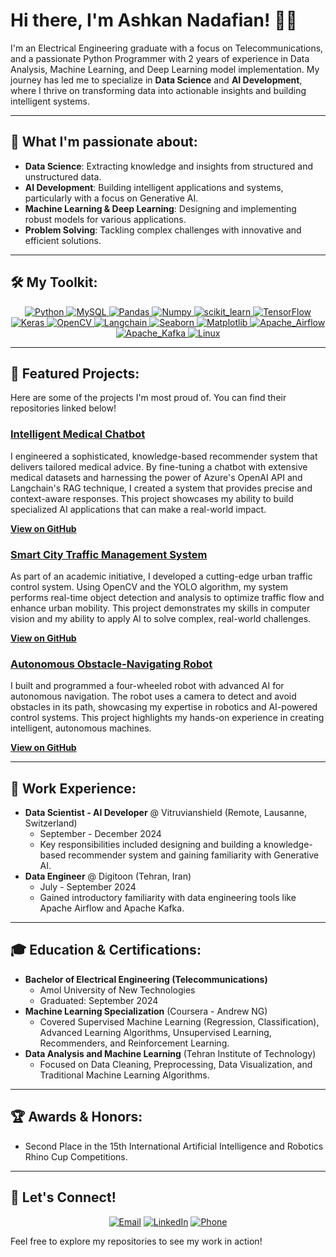 # Hi there, I'm Ashkan Nadafian! 👋🤖

I'm an Electrical Engineering graduate with a focus on Telecommunications, and a passionate Python Programmer with 2 years of experience in Data Analysis, Machine Learning, and Deep Learning model implementation. My journey has led me to specialize in **Data Science** and **AI Development**, where I thrive on transforming data into actionable insights and building intelligent systems.

---

## 🚀 What I'm passionate about:

* **Data Science**: Extracting knowledge and insights from structured and unstructured data.
* **AI Development**: Building intelligent applications and systems, particularly with a focus on Generative AI.
* **Machine Learning & Deep Learning**: Designing and implementing robust models for various applications.
* **Problem Solving**: Tackling complex challenges with innovative and efficient solutions.

---

## 🛠️ My Toolkit:

<p align="center">
  <a href="https://www.python.org" target="_blank"> <img src="https://img.shields.io/badge/Python-3776AB?style=for-the-badge&logo=python&logoColor=white" alt="Python"/> </a>
  <a href="https://www.mysql.com/" target="_blank"> <img src="https://img.shields.io/badge/MySQL-00000F?style=for-the-badge&logo=mysql&logoColor=white" alt="MySQL"/> </a>
  <a href="https://pandas.pydata.org/" target="_blank"> <img src="https://img.shields.io/badge/Pandas-2C2D72?style=for-the-badge&logo=pandas&logoColor=white" alt="Pandas"/> </a>
  <a href="https://numpy.org/" target="_blank"> <img src="https://img.shields.io/badge/Numpy-777777?style=for-the-badge&logo=numpy&logoColor=white" alt="Numpy"/> </a>
  <a href="https://scikit-learn.org/" target="_blank"> <img src="https://img.shields.io/badge/scikit_learn-F7931E?style=for-the-badge&logo=scikit-learn&logoColor=white" alt="scikit_learn"/> </a>
  <a href="https://www.tensorflow.org" target="_blank"> <img src="https://img.shields.io/badge/TensorFlow-FF6F00?style=for-the-badge&logo=tensorflow&logoColor=white" alt="TensorFlow"/> </a>
  <a href="https://keras.io/" target="_blank"> <img src="https://img.shields.io/badge/Keras-D00000?style=for-the-badge&logo=keras&logoColor=white" alt="Keras"/> </a>
  <a href="https://opencv.org/" target="_blank"> <img src="https://img.shields.io/badge/OpenCV-272822?style=for-the-badge&logo=opencv&logoColor=white" alt="OpenCV"/> </a>
  <a href="https://www.langchain.com/" target="_blank"> <img src="https://img.shields.io/badge/Langchain-0177BC?style=for-the-badge&logo=langchain&logoColor=white" alt="Langchain"/> </a>
  <a href="https://seaborn.pydata.org/" target="_blank"> <img src="https://img.shields.io/badge/Seaborn-3776AB?style=for-the-badge&logo=seaborn&logoColor=white" alt="Seaborn"/> </a>
  <a href="https://matplotlib.org/" target="_blank"> <img src="https://img.shields.io/badge/Matplotlib-3776AB?style=for-the-badge&logo=matplotlib&logoColor=white" alt="Matplotlib"/> </a>
  <a href="https://airflow.apache.org/" target="_blank"> <img src="https://img.shields.io/badge/Apache_Airflow-017CEE?style=for-the-badge&logo=apache-airflow&logoColor=white" alt="Apache_Airflow"/> </a>
  <a href="https://kafka.apache.org/" target="_blank"> <img src="https://img.shields.io/badge/Apache_Kafka-231F20?style=for-the-badge&logo=apache-kafka&logoColor=white" alt="Apache_Kafka"/> </a>
  <a href="https://www.linux.org/" target="_blank"> <img src="https://img.shields.io/badge/Linux-FCC624?style=for-the-badge&logo=linux&logoColor=black" alt="Linux"/> </a>
</p>

---

## 🌟 Featured Projects:

Here are some of the projects I'm most proud of. You can find their repositories linked below!

### [Intelligent Medical Chatbot](Your-Repo-Link-Here)
I engineered a sophisticated, knowledge-based recommender system that delivers tailored medical advice. By fine-tuning a chatbot with extensive medical datasets and harnessing the power of Azure's OpenAI API and Langchain's RAG technique, I created a system that provides precise and context-aware responses. This project showcases my ability to build specialized AI applications that can make a real-world impact.

[**View on GitHub**](Your-Repo-Link-Here)

### [Smart City Traffic Management System](Your-Repo-Link-Here)
As part of an academic initiative, I developed a cutting-edge urban traffic control system. Using OpenCV and the YOLO algorithm, my system performs real-time object detection and analysis to optimize traffic flow and enhance urban mobility. This project demonstrates my skills in computer vision and my ability to apply AI to solve complex, real-world challenges.

[**View on GitHub**](Your-Repo-Link-Here)

### [Autonomous Obstacle-Navigating Robot](Your-Repo-Link-Here)
I built and programmed a four-wheeled robot with advanced AI for autonomous navigation. The robot uses a camera to detect and avoid obstacles in its path, showcasing my expertise in robotics and AI-powered control systems. This project highlights my hands-on experience in creating intelligent, autonomous machines.

[**View on GitHub**](Your-Repo-Link-Here)

---

## 💼 Work Experience:

* **Data Scientist - AI Developer** @ Vitruvianshield (Remote, Lausanne, Switzerland)
    * September - December 2024
    * Key responsibilities included designing and building a knowledge-based recommender system and gaining familiarity with Generative AI.
* **Data Engineer** @ Digitoon (Tehran, Iran)
    * July - September 2024
    * Gained introductory familiarity with data engineering tools like Apache Airflow and Apache Kafka.

---

## 🎓 Education & Certifications:

* **Bachelor of Electrical Engineering (Telecommunications)**
    * Amol University of New Technologies
    * Graduated: September 2024
* **Machine Learning Specialization** (Coursera - Andrew NG)
    * Covered Supervised Machine Learning (Regression, Classification), Advanced Learning Algorithms, Unsupervised Learning, Recommenders, and Reinforcement Learning.
* **Data Analysis and Machine Learning** (Tehran Institute of Technology)
    * Focused on Data Cleaning, Preprocessing, Data Visualization, and Traditional Machine Learning Algorithms.

---

## 🏆 Awards & Honors:

* Second Place in the 15th International Artificial Intelligence and Robotics Rhino Cup Competitions.

---

## 📧 Let's Connect!

<p align="center">
  <a href="mailto:ashkannadafianmail@gmail.com"><img src="https://img.shields.io/badge/Email-D14836?style=for-the-badge&logo=gmail&logoColor=white" alt="Email"/></a>
  <a href="https://www.linkedin.com/in/ashkan-nadafian"><img src="https://img.shields.io/badge/LinkedIn-0077B5?style=for-the-badge&logo=linkedin&logoColor=white" alt="LinkedIn"/></a>
  <a href="tel:+989033101666"><img src="https://img.shields.io/badge/Phone-4CAF50?style=for-the-badge&logo=phone&logoColor=white" alt="Phone"/></a>
</p>

Feel free to explore my repositories to see my work in action!
